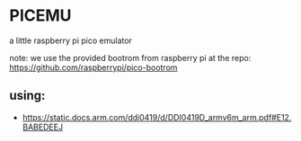 # PICEMU

a little raspberry pi pico emulator 

note: we use the provided bootrom from raspberry pi at the repo: https://github.com/raspberrypi/pico-bootrom 

## using:
- https://static.docs.arm.com/ddi0419/d/DDI0419D_armv6m_arm.pdf#E12.BABEDEEJ
